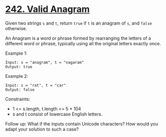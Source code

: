 # [242. Valid Anagram](https://leetcode.com/problems/valid-anagram/)
 
Given two strings `s` and `t`, return `true` if `t` is an anagram of `s`, and `false` otherwise.

An Anagram is a word or phrase formed by rearranging the letters of a different word or phrase, typically using all the original letters exactly once.

 

Example 1:

    Input: s = "anagram", t = "nagaram"
    Output: true

Example 2:

    Input: s = "rat", t = "car"
    Output: false
 

Constraints:

* 1 <= s.length, t.length <= 5 * 104
* s and t consist of lowercase English letters.
 

Follow up: What if the inputs contain Unicode characters? How would you adapt your solution to such a case?